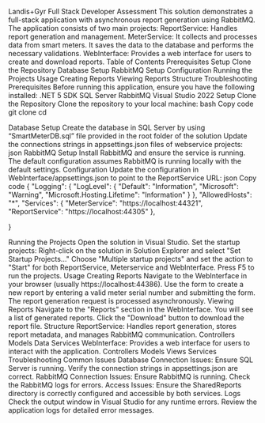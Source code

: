 Landis+Gyr Full Stack Developer Assessment
This solution demonstrates a full-stack application with asynchronous report generation using RabbitMQ. The application consists of two main projects:
ReportService: Handles report generation and management.
MeterService: It collects and processes data from smart meters. It saves the data to the database and performs the necessary validations.
WebInterface: Provides a web interface for users to create and download reports.
Table of Contents
Prerequisites
Setup
Clone the Repository
Database Setup
RabbitMQ Setup
Configuration
Running the Projects
Usage
Creating Reports
Viewing Reports
Structure
Troubleshooting
Prerequisites
Before running this application, ensure you have the following installed:
.NET 5 SDK
SQL Server
RabbitMQ
Visual Studio 2022
Setup
Clone the Repository
Clone the repository to your local machine:
bash
Copy code
git clone <repository-url>
cd <repository-directory>

Database Setup
Create the database in SQL Server by using “SmartMeterDB.sql” file provided in the root folder of the solution
Update the connections strings in appsettings.json files of webservice projects:
json
RabbitMQ Setup
Install RabbitMQ and ensure the service is running.
The default configuration assumes RabbitMQ is running locally with the default settings.
Configuration
Update the configuration in WebInterface/appsettings.json to point to the ReportService URL:
json
Copy code
{
  "Logging": {
    "LogLevel": {
      "Default": "Information",
      "Microsoft": "Warning",
      "Microsoft.Hosting.Lifetime": "Information"
    }
  },
  "AllowedHosts": "*",
  "Services": {
    "MeterService": "https://localhost:44321",
    "ReportService": "https://localhost:44305"
  },

}

Running the Projects
Open the solution in Visual Studio.
Set the startup projects:
Right-click on the solution in Solution Explorer and select "Set Startup Projects..."
Choose "Multiple startup projects" and set the action to "Start" for both ReportService, Meterservice and WebInterface.
Press F5 to run the projects.
Usage
Creating Reports
Navigate to the WebInterface in your browser (usually https://localhost:44386).
Use the form to create a new report by entering a valid meter serial number and submitting the form.
The report generation request is processed asynchronously.
Viewing Reports
Navigate to the "Reports" section in the WebInterface.
You will see a list of generated reports. Click the "Download" button to download the report file.
Structure
ReportService: Handles report generation, stores report metadata, and manages RabbitMQ communication.
Controllers
Models
Data
Services
WebInterface: Provides a web interface for users to interact with the application.
Controllers
Models
Views
Services
Troubleshooting
Common Issues
Database Connection Issues:
Ensure SQL Server is running.
Verify the connection strings in appsettings.json are correct.
RabbitMQ Connection Issues:
Ensure RabbitMQ is running.
Check the RabbitMQ logs for errors.
Access Issues:
Ensure the SharedReports directory is correctly configured and accessible by both services.
Logs
Check the output window in Visual Studio for any runtime errors.
Review the application logs for detailed error messages.

